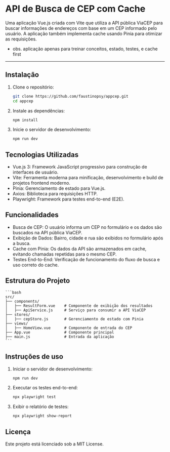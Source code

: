 # **API de Busca de CEP com Cache**

Uma aplicação Vue.js criada com Vite que utiliza a API pública ViaCEP para buscar informações de endereços com base em um CEP informado pelo usuário. A aplicação também implementa cache usando Pinia para otimizar as requisições.

* obs. aplicação apenas para treinar conceitos, estado, testes, e cache first

---

## **Instalação**

1. Clone o repositório:
   ```bash
   git clone https://github.com/faustinopsy/appcep.git
   cd appcep

2. Instale as dependências:

    ```bash
    npm install

3. Inicie o servidor de desenvolvimento:

    ```bash
    npm run dev

## Tecnologias Utilizadas
- Vue.js 3: 
Framework JavaScript progressivo para construção de interfaces de usuário.
- Vite: 
Ferramenta moderna para minificação, desenvolvimento e build de projetos frontend moderno.
- Pinia: 
Gerenciamento de estado para Vue.js.
- Axios: 
Biblioteca para requisições HTTP.
- Playwright: 
Framework para testes end-to-end (E2E).

## Funcionalidades
- Busca de CEP:
O usuário informa um CEP no formulário e os dados são buscados na API pública ViaCEP.
- Exibição de Dados:
Bairro, cidade e rua são exibidos no formulário após a busca.
- Cache com Pinia:
Os dados da API são armazenados em cache, evitando chamadas repetidas para o mesmo CEP.
- Testes End-to-End:
Verificação de funcionamento do fluxo de busca e uso correto do cache.

## Estrutura do Projeto

    ```bash
    src/
    ├── components/
    │   ├── ResultForm.vue    # Componente de exibição dos resultados
    │   ├── ApiService.js     # Serviço para consumir a API ViaCEP
    ├── stores/
    │   ├── cepStore.js       # Gerenciamento de estado com Pinia
    ├── views/
    │   ├── HomeView.vue      # Componente de entrada do CEP
    ├── App.vue               # Componente principal
    ├── main.js               # Entrada da aplicação
    ```


## Instruções de uso
1. Iniciar o servidor de desenvolvimento:
    ```bash
    npm run dev

2. Executar os testes end-to-end:
    ```bash
    npx playwright test

3. Exibir o relatório de testes:
    ```bash
    npx playwright show-report

## Licença
Este projeto está licenciado sob a MIT License.
